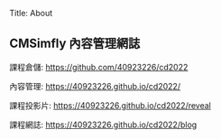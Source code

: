 Title: About

## CMSimfly 內容管理網誌

課程倉儲: <a href="https://github.com/40923226/cd2022">https://github.com/40923226/cd2022</a>

內容管理: <a href="https://40923226.github.io/cd2022/">https://40923226.github.io/cd2022/</a>

課程投影片: <a href="https://40923226.github.io/cd2022/reveal">https://40923226.github.io/cd2022/reveal</a>

課程網誌: <a href="https://40923226.github.io/cd2022/blog">https://40923226.github.io/cd2022/blog</a>








